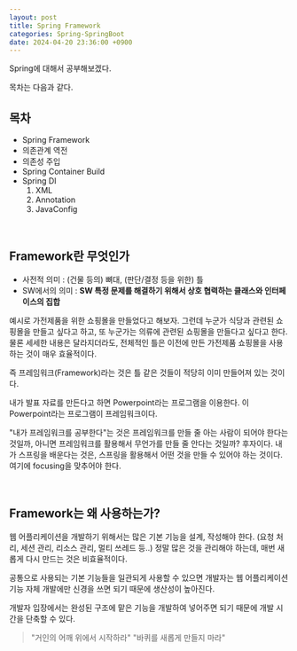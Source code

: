 ```yaml
---
layout: post
title: Spring Framework
categories: Spring-SpringBoot
date: 2024-04-20 23:36:00 +0900
---
```

Spring에 대해서 공부해보겠다.

목차는 다음과 같다.

## 목차

* Spring Framework
* 의존관계 역전
* 의존성 주입
* Spring Container Build
* Spring DI
    1. XML
    2. Annotation
    3. JavaConfig

<br>

## Framework란 무엇인가

* 사전적 의미 : (건물 등의) 뼈대, (판단/결정 등을 위한) 틀
* SW에서의 의미 : <b>SW 특정 문제를 해결하기 위해서 상호 협력하는 클래스와 인터페이스의 집합</b>

예시로 가전제품을 위한 쇼핑몰을 만들었다고 해보자. 그런데 누군가 식당과 관련된 쇼핑몰을 만들고 싶다고 하고, 또 누군가는 의류에 관련된 쇼핑몰을 만들다고 싶다고 한다. 물론 세세한 내용은 달라지더라도, 전체적인 틀은 이전에 만든 가전제품 쇼핑몰을 사용하는 것이 매우 효율적이다.

즉 프레임워크(Framework)라는 것은 틀 같은 것들이 적당히 이미 만들어져 있는 것이다.

내가 발표 자료를 만든다고 하면 Powerpoint라는 프로그램을 이용한다. 이 Powerpoint라는 프로그램이 프레임워크이다.

"내가 프레임워크를 공부한다"는 것은 프레임워크를 만들 줄 아는 사람이 되어야 한다는 것일까, 아니면 프레임워크를 활용해서 무언가를 만들 줄 안다는 것일까? 후자이다. 내가 스프링을 배운다는 것은, 스프링을 활용해서 어떤 것을 만들 수 있어야 하는 것이다. 여기에 focusing을 맞추어야 한다.

<br>

## Framework는 왜 사용하는가?

웹 어플리케이션을 개발하기 위해서는 많은 기본 기능을 설계, 작성해야 한다. (요청 처리, 세션 관리, 리소스 관리, 멀티 쓰레드 등..) 정말 많은 것을 관리해야 하는데, 매번 새롭게 다시 만드는 것은 비효율적이다.

공통으로 사용되는 기본 기능들을 일관되게 사용할 수 있으면 개발자는 웹 어플리케이션 기능 자체 개발에만 신경을 쓰면 되기 때문에 생산성이 높아진다.

개발자 입장에서는 완성된 구조에 맡은 기능을 개발하여 넣어주면 되기 때문에 개발 시간을 단축할 수 있다.

> "거인의 어깨 위에서 시작하라"
> "바퀴를 새롭게 만들지 마라"